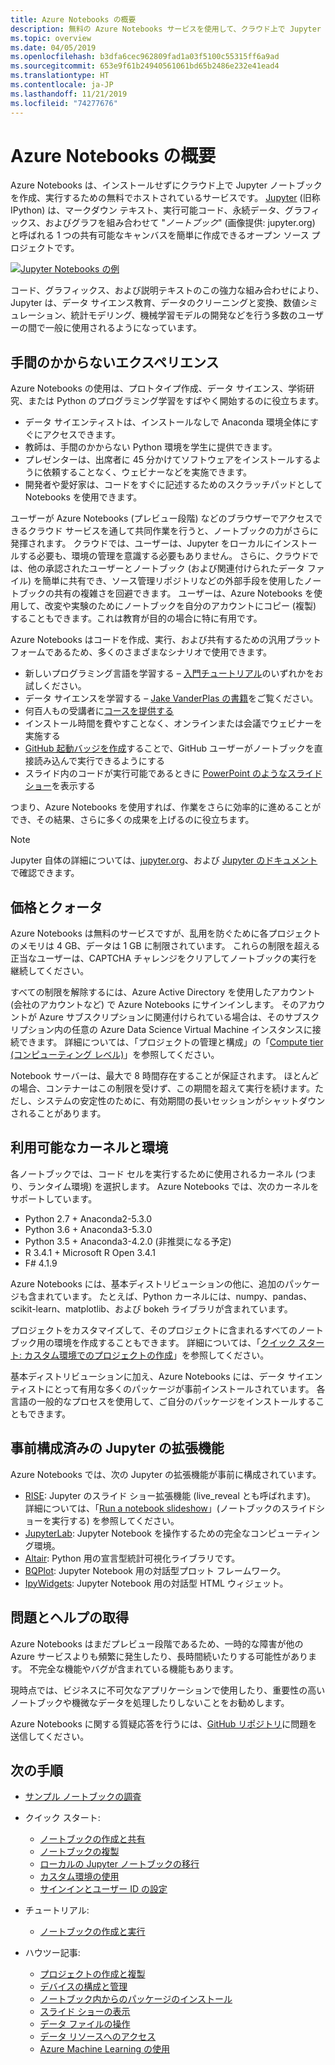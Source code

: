 ```yaml
---
title: Azure Notebooks の概要
description: 無料の Azure Notebooks サービスを使用して、クラウド上で Jupyter Notebook を実行します。セットアップも構成も不要です。
ms.topic: overview
ms.date: 04/05/2019
ms.openlocfilehash: b3dfa6cec962809fad1a03f5100c55315ff6a9ad
ms.sourcegitcommit: 653e9f61b24940561061bd65b2486e232e41ead4
ms.translationtype: HT
ms.contentlocale: ja-JP
ms.lasthandoff: 11/21/2019
ms.locfileid: "74277676"
---
```

# <a name="overview-of-azure-notebooks"></a>Azure Notebooks の概要

Azure Notebooks は、インストールせずにクラウド上で Jupyter ノートブックを作成、実行するための無料でホストされているサービスです。 [Jupyter](https://jupyter.org/) (旧称 IPython) は、マークダウン テキスト、実行可能コード、永続データ、グラフィックス、およびグラフを組み合わせて "*ノートブック*" (画像提供: jupyter.org) と呼ばれる 1 つの共有可能なキャンバスを簡単に作成できるオープン ソース プロジェクトです。

[![Jupyter Notebooks の例](https://jupyter.org/assets/jupyterpreview.png)](https://jupyter.org/assets/jupyterpreview.png#lightbox)

コード、グラフィックス、および説明テキストのこの強力な組み合わせにより、Jupyter は、データ サイエンス教育、データのクリーニングと変換、数値シミュレーション、統計モデリング、機械学習モデルの開発などを行う多数のユーザーの間で一般に使用されるようになっています。

## <a name="hassle-free-experience"></a>手間のかからないエクスペリエンス

Azure Notebooks の使用は、プロトタイプ作成、データ サイエンス、学術研究、または Python のプログラミング学習をすばやく開始するのに役立ちます。

- データ サイエンティストは、インストールなしで Anaconda 環境全体にすぐにアクセスできます。
- 教師は、手間のかからない Python 環境を学生に提供できます。
- プレゼンターは、出席者に 45 分かけてソフトウェアをインストールするように依頼することなく、ウェビナーなどを実施できます。
- 開発者や愛好家は、コードをすぐに記述するためのスクラッチパッドとして Notebooks を使用できます。

ユーザーが Azure Notebooks (プレビュー段階) などのブラウザーでアクセスできるクラウド サービスを通して共同作業を行うと、ノートブックの力がさらに発揮されます。 クラウドでは、ユーザーは、Jupyter をローカルにインストールする必要も、環境の管理を意識する必要もありません。 さらに、クラウドでは、他の承認されたユーザーとノートブック (および関連付けられたデータ ファイル) を簡単に共有でき、ソース管理リポジトリなどの外部手段を使用したノートブックの共有の複雑さを回避できます。 ユーザーは、Azure Notebooks を使用して、改変や実験のためにノートブックを自分のアカウントにコピー (複製) することもできます。これは教育が目的の場合に特に有用です。

Azure Notebooks はコードを作成、実行、および共有するための汎用プラットフォームであるため、多くのさまざまなシナリオで使用できます。

- 新しいプログラミング言語を学習する – [入門チュートリアル](https://notebooks.azure.com/Microsoft/projects/samples/html/Introduction%20to%20Python.ipynb)のいずれかをお試しください。
- データ サイエンスを学習する – [Jake VanderPlas の書籍](https://notebooks.azure.com/jakevdp/projects/PythonDataScienceHandbook)をご覧ください。
- 何百人もの受講者に[コースを提供する](https://notebooks.azure.com/garth-wells/projects/CUED-IA-Computing-Michaelmas)
- インストール時間を費やすことなく、オンラインまたは会議でウェビナーを実施する 
- [GitHub 起動バッジを作成](https://notebooks.azure.com/help/projects/sharing/create-a-github-badge)することで、GitHub ユーザーがノートブックを直接読み込んで実行できるようにする
- スライド内のコードが実行可能であるときに [PowerPoint のようなスライドショー](https://notebooks.azure.com/help/jupyter-notebooks/slides)を表示する

つまり、Azure Notebooks を使用すれば、作業をさらに効率的に進めることができ、その結果、さらに多くの成果を上げるのに役立ちます。

> [!Note]
> Jupyter 自体の詳細については、[jupyter.org](https://jupyter.org/)、および [Jupyter のドキュメント](https://jupyter-notebook.readthedocs.io/en/latest/)で確認できます。

## <a name="pricing-and-quotas"></a>価格とクォータ

Azure Notebooks は無料のサービスですが、乱用を防ぐために各プロジェクトのメモリは 4 GB、データは 1 GB に制限されています。 これらの制限を超える正当なユーザーは、CAPTCHA チャレンジをクリアしてノートブックの実行を継続してください。

すべての制限を解除するには、Azure Active Directory を使用したアカウント (会社のアカウントなど) で Azure Notebooks にサインインします。 そのアカウントが Azure サブスクリプションに関連付けられている場合は、そのサブスクリプション内の任意の Azure Data Science Virtual Machine インスタンスに接続できます。 詳細については、「プロジェクトの管理と構成」の「[Compute tier (コンピューティング レベル)](configure-manage-azure-notebooks-projects.md#compute-tier)」を参照してください。

Notebook サーバーは、最大で 8 時間存在することが保証されます。 ほとんどの場合、コンテナーはこの制限を受けず、この期間を超えて実行を続けます。ただし、システムの安定性のために、有効期間の長いセッションがシャットダウンされることがあります。

## <a name="available-kernels-and-environments"></a>利用可能なカーネルと環境

各ノートブックでは、コード セルを実行するために使用されるカーネル (つまり、ランタイム環境) を選択します。 Azure Notebooks では、次のカーネルをサポートしています。

- Python 2.7 + Anaconda2-5.3.0
- Python 3.6 + Anaconda3-5.3.0
- Python 3.5 + Anaconda3-4.2.0 (非推奨になる予定)
- R 3.4.1 + Microsoft R Open 3.4.1
- F# 4.1.9

Azure Notebooks には、基本ディストリビューションの他に、追加のパッケージも含まれています。 たとえば、Python カーネルには、numpy、pandas、scikit-learn、matplotlib、および bokeh ライブラリが含まれています。

プロジェクトをカスタマイズして、そのプロジェクトに含まれるすべてのノートブック用の環境を作成することもできます。 詳細については、「[クイック スタート: カスタム環境でのプロジェクトの作成](quickstart-create-jupyter-notebook-project-environment.md)」を参照してください。

基本ディストリビューションに加え、Azure Notebooks には、データ サイエンティストにとって有用な多くのパッケージが事前インストールされています。 各言語の一般的なプロセスを使用して、ご自分のパッケージをインストールすることもできます。

## <a name="pre-configured-jupyter-extensions"></a>事前構成済みの Jupyter の拡張機能

Azure Notebooks では、次の Jupyter の拡張機能が事前に構成されています。

- [RISE](https://github.com/damianavila/RISE): Jupyter のスライド ショー拡張機能 (live_reveal とも呼ばれます)。 詳細については、「[Run a notebook slideshow](present-jupyter-notebooks-slideshow.md)」(ノートブックのスライドショーを実行する) を参照してください。
- [JupyterLab](https://github.com/jupyterlab/jupyterlab): Jupyter Notebook を操作するための完全なコンピューティング環境。
- [Altair](https://github.com/ellisonbg/altair): Python 用の宣言型統計可視化ライブラリです。
- [BQPlot](https://github.com/bloomberg/bqplot): Jupyter Notebook 用の対話型プロット フレームワーク。
- [IpyWidgets](https://github.com/jupyter-widgets/ipywidgets): Jupyter Notebook 用の対話型 HTML ウィジェット。

## <a name="issues-and-getting-help"></a>問題とヘルプの取得

Azure Notebooks はまだプレビュー段階であるため、一時的な障害が他の Azure サービスよりも頻繁に発生したり、長時間続いたりする可能性があります。 不完全な機能やバグが含まれている機能もあります。

現時点では、ビジネスに不可欠なアプリケーションで使用したり、重要性の高いノートブックや機微なデータを処理したりしないことをお勧めします。

Azure Notebooks に関する質疑応答を行うには、[GitHub リポジトリ](https://github.com/Microsoft/AzureNotebooks/issues)に問題を送信してください。

## <a name="next-steps"></a>次の手順  

- [サンプル ノートブックの調査](azure-notebooks-samples.md)

- クイック スタート:

  - [ノートブックの作成と共有](quickstart-create-share-jupyter-notebook.md)
  - [ノートブックの複製](quickstart-clone-jupyter-notebook.md)
  - [ローカルの Jupyter ノートブックの移行](quickstart-migrate-local-jupyter-notebook.md)
  - [カスタム環境の使用](quickstart-create-jupyter-notebook-project-environment.md)
  - [サインインとユーザー ID の設定](quickstart-sign-in-azure-notebooks.md)

- チュートリアル:

  - [ノートブックの作成と実行](tutorial-create-run-jupyter-notebook.md  )

- ハウツー記事:
  
  - [プロジェクトの作成と複製](create-clone-jupyter-notebooks.md)
  - [デバイスの構成と管理](configure-manage-azure-notebooks-projects.md)
  - [ノートブック内からのパッケージのインストール](install-packages-jupyter-notebook.md)
  - [スライド ショーの表示](present-jupyter-notebooks-slideshow.md)
  - [データ ファイルの操作](work-with-project-data-files.md)
  - [データ リソースへのアクセス](access-data-resources-jupyter-notebooks.md)
  - [Azure Machine Learning の使用](use-machine-learning-services-jupyter-notebooks.md)
